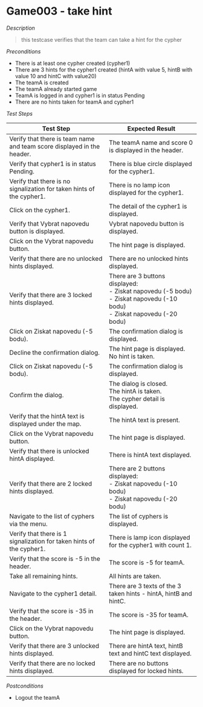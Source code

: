 # Game003 - take hint

*Description*
>this testcase verifies that the team can take a hint for the cypher

*Preconditions*
* There is at least one cypher created (cypher1)
* There are 3 hints for the cypher1 created (hintA with value 5, hintB with value 10 and hintC with value20)
* The teamA is created
* The teamA already started game
* TeamA is logged in and cypher1 is in status Pending
* There are no hints taken for teamA and cypher1

*Test Steps*

|Test Step|Expected Result|
|---------|---------------|
|Verify that there is team name and team score displayed in the header.|The teamA name and score 0 is displayed in the header.|
|Verify that cypher1 is in status Pending.|There is blue circle displayed for the cypher1.|
|Verify that there is no signalization for taken hints of the cypher1.|There is no lamp icon displayed for the cypher1.|
|Click on the cypher1.|The detail of the cypher1 is displayed.|
|Verify that Vybrat napovedu button is displayed.|Vybrat napovedu button is displayed.|
|Click on the Vybrat napovedu button.|The hint page is displayed.|
|Verify that there are no unlocked hints displayed.|There are no unlocked hints displayed.|
|Verify that there are 3 locked hints displayed.|There are 3 buttons displayed:<br>- Ziskat napovedu (-5 bodu)<br>- Ziskat napovedu (-10 bodu)<br>- Ziskat napovedu (-20 bodu)|
|Click on Ziskat napovedu (-5 bodu).|The confirmation dialog is displayed.|
|Decline the confirmation dialog.|The hint page is displayed.<br>No hint is taken.|
|Click on Ziskat napovedu (-5 bodu).|The confirmation dialog is displayed.|
|Confirm the dialog.|The dialog is closed.<br>The hintA is taken.<br>The cypher detail is displayed.|
|Verify that the hintA text is displayed under the map.|The hintA text is present.|
|Click on the Vybrat napovedu button.|The hint page is displayed.|
|Verify that there is unlocked hintA displayed.|There is hintA text displayed.|
|Verify that there are 2 locked hints displayed.|There are 2 buttons displayed:<br>- Ziskat napovedu (-10 bodu)<br>- Ziskat napovedu (-20 bodu)|
|Navigate to the list of cyphers via the menu.|The list of cyphers is displayed.|
|Verify that there is 1 signalization for taken hints of the cypher1.|There is lamp icon displayed for the cypher1 with count 1.|
|Verify that the score is -5 in the header.|The score is -5 for teamA.|
|Take all remaining hints.|All hints are taken.|
|Navigate to the cypher1 detail.|There are 3 texts of the 3 taken hints - hintA, hintB and hintC.|
|Verify that the score is -35 in the header.|The score is -35 for teamA.|
|Click on the Vybrat napovedu button.|The hint page is displayed.|
|Verify that there are 3 unlocked hints displayed.|There are hintA text, hintB text and hintC text displayed.|
|Verify that there are no locked hints displayed.|There are no buttons displayed for locked hints.|

*Postconditions*
* Logout the teamA